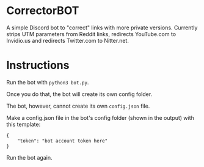 # CorrectorBOT
A simple Discord bot to "correct" links with more private versions. Currently strips UTM parameters from Reddit links, redirects YouTube.com to Invidio.us and redirects Twitter.com to Nitter.net.

# Instructions

Run the bot with `python3 bot.py`.

Once you do that, the bot will create its own config folder.

The bot, however, cannot create its own `config.json` file.

Make a config.json file in the bot's config folder (shown in the output) with this template:
```
{
    "token": "bot account token here"
}
```
Run the bot again.
